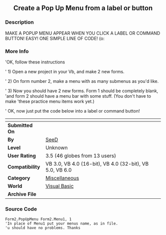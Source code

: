 ﻿<div align="center">

## Create a Pop Up Menu from a label or button


</div>

### Description

MAKE A POPUP MENU APPEAR WHEN YOU CLICK A LABEL OR COMMAND BUTTON! EASY! ONE SIMPLE LINE OF CODE! (o:
 
### More Info
 
'OK, follow these instructions

' 1) Open a new project in your Vb, and make 2 new forms.

' 2) On form number 2, make a menu with as many submenus as you'd like.

' 3) Now you should have 2 new forms. Form 1 should be completely blank, 'and form 2 should have a menu bar with some stuff. (You don't have to make 'these practice menu items work yet.)

' OK, now just put the code below into a label or command button!


<span>             |<span>
---                |---
**Submitted On**   |
**By**             |[SeeD](https://github.com/Planet-Source-Code/PSCIndex/blob/master/ByAuthor/seed.md)
**Level**          |Unknown
**User Rating**    |3.5 (46 globes from 13 users)
**Compatibility**  |VB 3\.0, VB 4\.0 \(16\-bit\), VB 4\.0 \(32\-bit\), VB 5\.0, VB 6\.0
**Category**       |[Miscellaneous](https://github.com/Planet-Source-Code/PSCIndex/blob/master/ByCategory/miscellaneous__1-1.md)
**World**          |[Visual Basic](https://github.com/Planet-Source-Code/PSCIndex/blob/master/ByWorld/visual-basic.md)
**Archive File**   |[](https://github.com/Planet-Source-Code/seed-create-a-pop-up-menu-from-a-label-or-button__1-2810/archive/master.zip)





### Source Code

```
Form2.PopUpMenu Form2.Menu1, 1
'In place of Menu1 put your menus name, as in file.
'u should have no problems. Thanks
```

